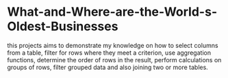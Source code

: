 # What-and-Where-are-the-World-s-Oldest-Businesses
this projects aims to demonstrate my knowledge on how to select columns from a table, filter for rows where they meet a criterion, use aggregation functions, determine the order of rows in the result, perform calculations on groups of rows, filter grouped data and also joining two or more tables.
